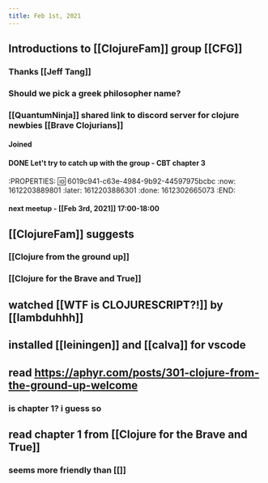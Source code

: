```yaml
---
title: Feb 1st, 2021
---
```


## Introductions to [[ClojureFam]] group [[CFG]]
### Thanks [[Jeff Tang]]
### Should we pick a greek philosopher name?
### [[QuantumNinja]] shared link to discord server for clojure newbies [[Brave Clojurians]]
#### Joined
#### DONE Let't try to catch up with the group - CBT chapter 3
:PROPERTIES:
:id: 6019c941-c63e-4984-9b92-44597975bcbc
:now: 1612203889801
:later: 1612203886301
:done: 1612302665073
:END:
#### next meetup - [[Feb 3rd, 2021]] 17:00-18:00
## [[ClojureFam]] suggests
### [[Clojure from the ground up]]
### [[Clojure for the Brave and True]]
## watched [[WTF is CLOJURESCRIPT?!]] by [[lambduhhh]]
## installed [[leiningen]] and [[calva]] for vscode
## read https://aphyr.com/posts/301-clojure-from-the-ground-up-welcome
### is chapter 1? i guess so
## read chapter 1 from [[Clojure for the Brave and True]]
### seems more friendly than [[]]
